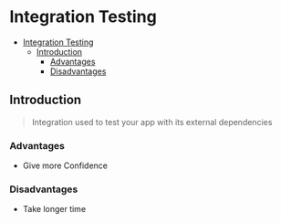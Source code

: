 # Integration Testing

<!-- TOC -->

- [Integration Testing](#integration-testing)
    - [Introduction](#introduction)
        - [Advantages](#advantages)
        - [Disadvantages](#disadvantages)

<!-- /TOC -->

## Introduction

> Integration used to test your app with its external dependencies

### Advantages

-   Give more Confidence

### Disadvantages

-   Take longer time
